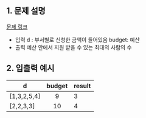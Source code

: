 ## 1. 문제 설명

[문제 링크](https://programmers.co.kr/learn/courses/30/lessons/12982)

- 입력
  d : 부서별로 신청한 금액이 들어있음
  budget: 예산
- 출력
  예산 안에서 지원 받을 수 있는 최대의 사람의 수

## 2. 입출력 예시

| d           | budget | result |
| ----------- | :----: | ------ |
| [1,3,2,5,4] |   9    | 3      |
| [2,2,3,3]   |   10   | 4      |
